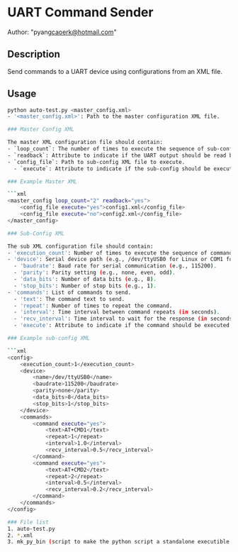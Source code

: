 # UART Command Sender
Author: "pyang<caoerk@hotmail.com>"
## Description

Send commands to a UART device using configurations from an XML file.

## Usage

```bash
python auto-test.py <master_config.xml>
- '<master_config.xml>': Path to the master configuration XML file.

### Master Config XML

The master XML configuration file should contain:
- `loop_count`: The number of times to execute the sequence of sub-configurations.
- `readback`: Attribute to indicate if the UART output should be read back during execution (yes/no).
- `config_file`: Path to sub-config XML file to execute.
  - `execute`: Attribute to indicate if the sub-config should be executed (yes/no).

### Example Master XML

```xml
<master_config loop_count="2" readback="yes">
    <config_file execute="yes">config1.xml</config_file>
    <config_file execute="no">config2.xml</config_file>
</master_config>

### Sub-Config XML

The sub XML configuration file should contain:
- 'execution_count': Number of times to execute the sequence of commands.
- 'device': Serial device path (e.g., /dev/ttyUSB0 for Linux or COM1 for Windows).
  - 'baudrate': Baud rate for serial communication (e.g., 115200).
  - 'parity': Parity setting (e.g., none, even, odd).
  - 'data_bits': Number of data bits (e.g., 8).
  - 'stop_bits': Number of stop bits (e.g., 1).
- 'commands': List of commands to send.
  - 'text': The command text to send.
  - 'repeat': Number of times to repeat the command.
  - 'interval': Time interval between command repeats (in seconds).
  - 'recv_interval': Time interval to wait for the response (in seconds, optional, defaults to interval).
  - 'execute': Attribute to indicate if the command should be executed (yes/no).

### Example sub-config XML

```xml
<config>
    <execution_count>1</execution_count>
    <device>
        <name>/dev/ttyUSB0</name>
        <baudrate>115200</baudrate>
        <parity>none</parity>
        <data_bits>8</data_bits>
        <stop_bits>1</stop_bits>
    </device>
    <commands>
        <command execute="yes">
            <text>AT+CMD1</text>
            <repeat>1</repeat>
            <interval>1.0</interval>
            <recv_interval>0.5</recv_interval>
        </command>
        <command execute="yes">
            <text>AT+CMD2</text>
            <repeat>2</repeat>
            <interval>0.5</interval>
            <recv_interval>0.2</recv_interval>
        </command>
    </commands>
</config>

### File list
1. auto-test.py
2. *.xml
3. mk_py_bin (script to make the python script a standalone executible bin) 
